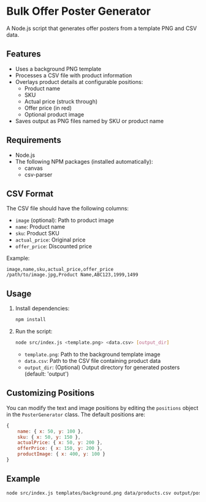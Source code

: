 # Bulk Offer Poster Generator

A Node.js script that generates offer posters from a template PNG and CSV data.

## Features

- Uses a background PNG template
- Processes a CSV file with product information
- Overlays product details at configurable positions:
  - Product name
  - SKU
  - Actual price (struck through)
  - Offer price (in red)
  - Optional product image
- Saves output as PNG files named by SKU or product name

## Requirements

- Node.js
- The following NPM packages (installed automatically):
  - canvas
  - csv-parser

## CSV Format

The CSV file should have the following columns:
- `image` (optional): Path to product image
- `name`: Product name
- `sku`: Product SKU
- `actual_price`: Original price
- `offer_price`: Discounted price

Example:
```csv
image,name,sku,actual_price,offer_price
/path/to/image.jpg,Product Name,ABC123,1999,1499
```

## Usage

1. Install dependencies:
   ```bash
   npm install
   ```

2. Run the script:
   ```bash
   node src/index.js <template.png> <data.csv> [output_dir]
   ```
   - `template.png`: Path to the background template image
   - `data.csv`: Path to the CSV file containing product data
   - `output_dir`: (Optional) Output directory for generated posters (default: 'output')

## Customizing Positions

You can modify the text and image positions by editing the `positions` object in the `PosterGenerator` class. The default positions are:

```javascript
{
    name: { x: 50, y: 100 },
    sku: { x: 50, y: 150 },
    actualPrice: { x: 50, y: 200 },
    offerPrice: { x: 150, y: 200 },
    productImage: { x: 400, y: 100 }
}
```

## Example

```bash
node src/index.js templates/background.png data/products.csv output/posters
```
